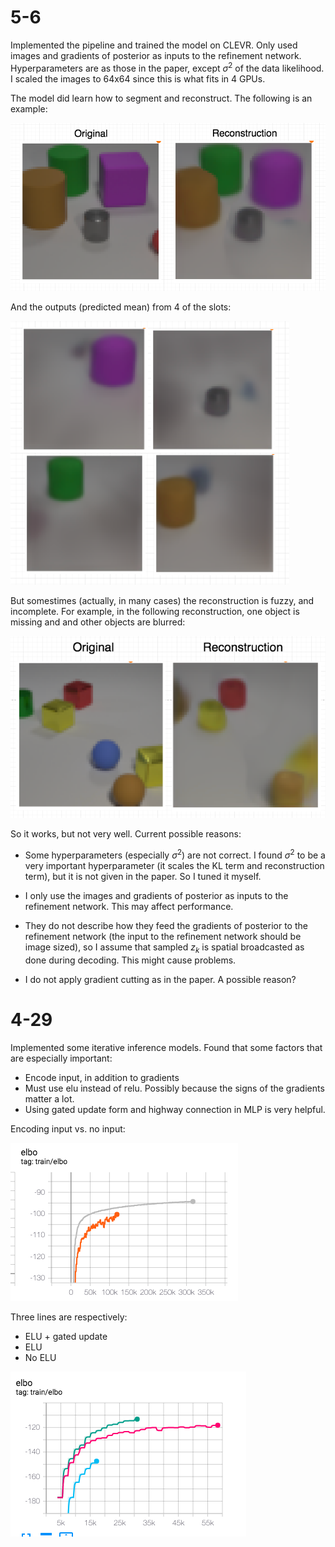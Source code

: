 # 5-6

Implemented the pipeline and trained the model on CLEVR. Only used images and gradients of posterior as inputs to the refinement network. Hyperparameters are as those in the paper, except $\sigma^2$ of the data likelihood. I scaled the images to 64x64 since this is what fits in 4 GPUs.

The model did learn how to segment and reconstruct. The following is an example:

![F3](pics/F3.png)

And the outputs (predicted mean) from 4 of the slots:

![F4](pics/F4.png)

But somestimes (actually, in many cases) the reconstruction is fuzzy, and incomplete. For example, in the following reconstruction, one object is missing and and other objects are blurred:

![F5](pics/F5.png)

So it works, but not very well. Current possible reasons:

* Some hyperparameters (especially $\sigma^2$) are not correct. I found $\sigma^2$ to be a very important hyperparameter (it scales the KL term and reconstruction term), but it is not given in the paper. So I tuned it myself.

* I only use the images and gradients of posterior as inputs to the refinement network. This may affect performance. 
* They do not describe how they feed the gradients of posterior to the refinement network (the input to the refinement network should be image sized), so I assume that sampled $z_k$ is spatial broadcasted as done during decoding. This might cause problems.
* I do not apply gradient cutting as in the paper. A possible reason?



# 4-29

Implemented some iterative inference models. Found that some factors that are especially important:

* Encode input, in addition to gradients
* Must use elu instead of relu. Possibly because the signs of the gradients 
  matter a lot.
* Using gated update form and highway connection in MLP is very helpful.

Encoding input vs. no input:

![F1](pics/F1.png)

Three lines are respectively: 

* ELU + gated update
* ELU
* No ELU

![F2](pics/F2.png)


